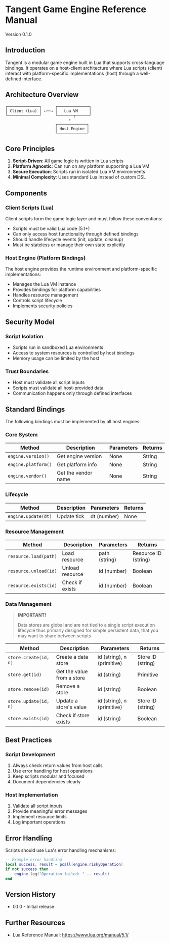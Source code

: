 # Tangent Game Engine Reference Manual

Version 0.1.0

## Introduction

Tangent is a modular game engine built in Lua that supports cross-language bindings. It operates on a host-client architecture where Lua scripts (client) interact with platform-specific implementations (host) through a well-defined interface.

## Architecture Overview

```diagram
┌──────────────┐      ┌──────────────┐
│ Client (Lua) │ ←──→ │   Lua VM     │
└──────────────┘      └───────┬──────┘
                            ↑
                      ┌─────────────┐
                      │ Host Engine │
                      └─────────────┘
```

## Core Principles

1. **Script-Driven**: All game logic is written in Lua scripts
2. **Platform Agnostic**: Can run on any platform supporting a Lua VM
3. **Secure Execution**: Scripts run in isolated Lua VM environments
4. **Minimal Complexity**: Uses standard Lua instead of custom DSL

## Components

### Client Scripts (Lua)

Client scripts form the game logic layer and must follow these conventions:

- Scripts must be valid Lua code (5.1+)
- Can only access host functionality through defined bindings
- Should handle lifecycle events (init, update, cleanup)
- Must be stateless or manage their own state explicitly

### Host Engine (Platform Bindings)

The host engine provides the runtime environment and platform-specific implementations:

- Manages the Lua VM instance
- Provides bindings for platform capabilities
- Handles resource management
- Controls script lifecycle
- Implements security policies

## Security Model

### Script Isolation

- Scripts run in sandboxed Lua environments
- Access to system resources is controlled by host bindings
- Memory usage can be limited by the host

### Trust Boundaries

- Host must validate all script inputs
- Scripts must validate all host-provided data
- Communication happens only through defined interfaces

## Standard Bindings

The following bindings must be implemented by all host engines:

### Core System

| Method | Description | Parameters | Returns |
|--------|-------------|------------|---------|
| `engine.version()` | Get engine version | None | String |
| `engine.platform()` | Get platform info | None | String |
| `engine.vendor()` | Get the vendor name | None | String |

### Lifecycle

| Method | Description | Parameters | Returns |
|--------|-------------|------------|---------|
| `engine.update(dt)` | Update tick | dt (number) | None |

### Resource Management

| Method | Description | Parameters | Returns |
|--------|-------------|------------|---------|
| `resource.load(path)` | Load resource | path (string) | Resource ID (string) |
| `resource.unload(id)` | Unload resource | id (number) | Boolean |
| `resource.exists(id)` | Check if exists | id (number) | Boolean |

### Data Management

> **IMPORTANT!**
>
> Data stores are global and are not tied to a single script execution lifecycle
> thus primarly designed for simple persistent data, that you may want to share
> between scripts

| Method | Description | Parameters | Returns |
| ------ | ----------- | ---------- | ------- |
| `store.create(id, n)` | Create a data store | id (string), n (primitive) | Store ID (string) |
| `store.get(id)` | Get the value from a store | id (string) | Primitive |
| `store.remove(id)` | Remove a store | id (string) | Boolean |
| `store.update(id, n)` | Update a store's value | id (string), n (primitive) | Store ID (string) |
| `store.exists(id)` | Check if store exists | id (string) | Boolean |

## Best Practices

### Script Development

1. Always check return values from host calls
2. Use error handling for host operations
3. Keep scripts modular and focused
4. Document dependencies clearly

### Host Implementation

1. Validate all script inputs
2. Provide meaningful error messages
3. Implement resource limits
4. Log important operations

## Error Handling

Scripts should use Lua's error handling mechanisms:

```lua
-- Example error handling
local success, result = pcall(engine.riskyOperation)
if not success then
    engine.log("Operation failed: " .. result)
end
```

## Version History

- 0.1.0 - Initial release

## Further Resources

- Lua Reference Manual: <https://www.lua.org/manual/5.1/>
